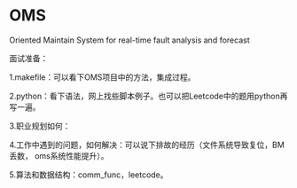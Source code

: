 # OMS
Oriented Maintain System for real-time fault analysis and forecast

面试准备：

1.makefile：可以看下OMS项目中的方法，集成过程。

2.python：看下语法，网上找些脚本例子。也可以把Leetcode中的题用python再写一遍。

3.职业规划如何：

4.工作中遇到的问题，如何解决：可以说下排故的经历（文件系统导致复位，BM丢数， oms系统性能提升）。

5.算法和数据结构：comm_func，leetcode。

